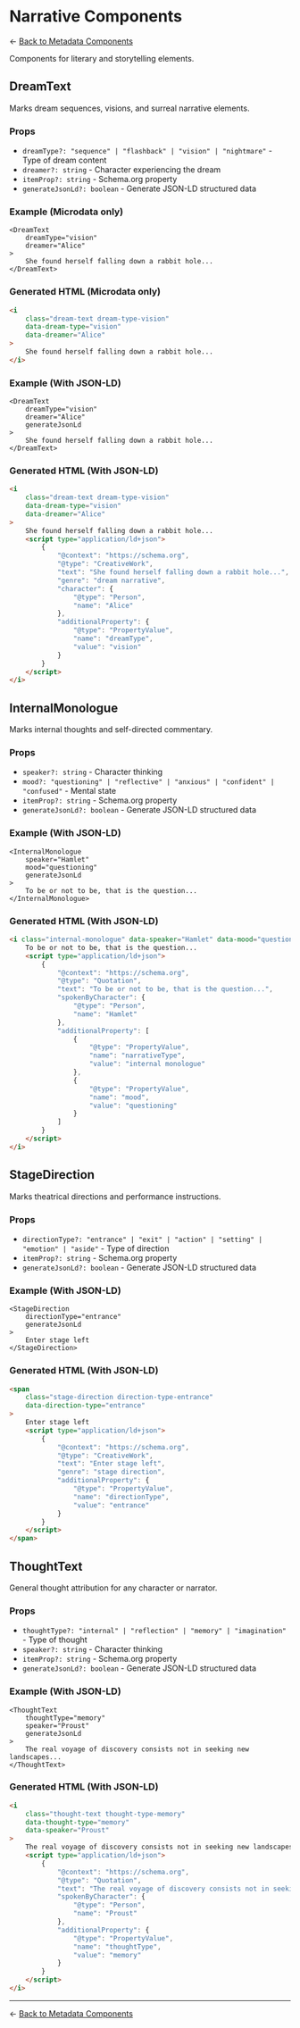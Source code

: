 # Narrative Components

← [Back to Metadata Components](../README.md)

Components for literary and storytelling elements.

## DreamText

Marks dream sequences, visions, and surreal narrative elements.

### Props

- `dreamType?: "sequence" | "flashback" | "vision" | "nightmare"` - Type of dream content
- `dreamer?: string` - Character experiencing the dream
- `itemProp?: string` - Schema.org property
- `generateJsonLd?: boolean` - Generate JSON-LD structured data

### Example (Microdata only)

```tsx
<DreamText
	dreamType="vision"
	dreamer="Alice"
>
	She found herself falling down a rabbit hole...
</DreamText>
```

### Generated HTML (Microdata only)

```html
<i
	class="dream-text dream-type-vision"
	data-dream-type="vision"
	data-dreamer="Alice"
>
	She found herself falling down a rabbit hole...
</i>
```

### Example (With JSON-LD)

```tsx
<DreamText
	dreamType="vision"
	dreamer="Alice"
	generateJsonLd
>
	She found herself falling down a rabbit hole...
</DreamText>
```

### Generated HTML (With JSON-LD)

```html
<i
	class="dream-text dream-type-vision"
	data-dream-type="vision"
	data-dreamer="Alice"
>
	She found herself falling down a rabbit hole...
	<script type="application/ld+json">
		{
			"@context": "https://schema.org",
			"@type": "CreativeWork",
			"text": "She found herself falling down a rabbit hole...",
			"genre": "dream narrative",
			"character": {
				"@type": "Person",
				"name": "Alice"
			},
			"additionalProperty": {
				"@type": "PropertyValue",
				"name": "dreamType",
				"value": "vision"
			}
		}
	</script>
</i>
```

## InternalMonologue

Marks internal thoughts and self-directed commentary.

### Props

- `speaker?: string` - Character thinking
- `mood?: "questioning" | "reflective" | "anxious" | "confident" | "confused"` - Mental state
- `itemProp?: string` - Schema.org property
- `generateJsonLd?: boolean` - Generate JSON-LD structured data

### Example (With JSON-LD)

```tsx
<InternalMonologue
	speaker="Hamlet"
	mood="questioning"
	generateJsonLd
>
	To be or not to be, that is the question...
</InternalMonologue>
```

### Generated HTML (With JSON-LD)

```html
<i class="internal-monologue" data-speaker="Hamlet" data-mood="questioning">
	To be or not to be, that is the question...
	<script type="application/ld+json">
		{
			"@context": "https://schema.org",
			"@type": "Quotation",
			"text": "To be or not to be, that is the question...",
			"spokenByCharacter": {
				"@type": "Person",
				"name": "Hamlet"
			},
			"additionalProperty": [
				{
					"@type": "PropertyValue",
					"name": "narrativeType",
					"value": "internal monologue"
				},
				{
					"@type": "PropertyValue",
					"name": "mood",
					"value": "questioning"
				}
			]
		}
	</script>
</i>
```

## StageDirection

Marks theatrical directions and performance instructions.

### Props

- `directionType?: "entrance" | "exit" | "action" | "setting" | "emotion" | "aside"` - Type of direction
- `itemProp?: string` - Schema.org property
- `generateJsonLd?: boolean` - Generate JSON-LD structured data

### Example (With JSON-LD)

```tsx
<StageDirection
	directionType="entrance"
	generateJsonLd
>
	Enter stage left
</StageDirection>
```

### Generated HTML (With JSON-LD)

```html
<span
	class="stage-direction direction-type-entrance"
	data-direction-type="entrance"
>
	Enter stage left
	<script type="application/ld+json">
		{
			"@context": "https://schema.org",
			"@type": "CreativeWork",
			"text": "Enter stage left",
			"genre": "stage direction",
			"additionalProperty": {
				"@type": "PropertyValue",
				"name": "directionType",
				"value": "entrance"
			}
		}
	</script>
</span>
```

## ThoughtText

General thought attribution for any character or narrator.

### Props

- `thoughtType?: "internal" | "reflection" | "memory" | "imagination"` - Type of thought
- `speaker?: string` - Character thinking
- `itemProp?: string` - Schema.org property
- `generateJsonLd?: boolean` - Generate JSON-LD structured data

### Example (With JSON-LD)

```tsx
<ThoughtText
	thoughtType="memory"
	speaker="Proust"
	generateJsonLd
>
	The real voyage of discovery consists not in seeking new landscapes...
</ThoughtText>
```

### Generated HTML (With JSON-LD)

```html
<i
	class="thought-text thought-type-memory"
	data-thought-type="memory"
	data-speaker="Proust"
>
	The real voyage of discovery consists not in seeking new landscapes...
	<script type="application/ld+json">
		{
			"@context": "https://schema.org",
			"@type": "Quotation",
			"text": "The real voyage of discovery consists not in seeking new landscapes...",
			"spokenByCharacter": {
				"@type": "Person",
				"name": "Proust"
			},
			"additionalProperty": {
				"@type": "PropertyValue",
				"name": "thoughtType",
				"value": "memory"
			}
		}
	</script>
</i>
```

---

← [Back to Metadata Components](../README.md)

